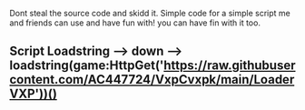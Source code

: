 Dont steal the source code and skidd it.
Simple code for a simple script me and friends can use and have fun with! you can have fin with it too.

Script Loadstring --> down
--> loadstring(game:HttpGet('https://raw.githubusercontent.com/AC447724/VxpCvxpk/main/LoaderVXP'))()
--

